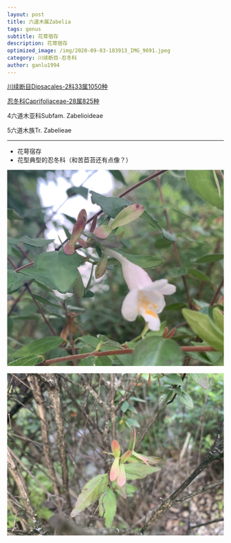 ```yaml
---
layout: post
title: 六道木属Zabelia
tags: genus    
subtitle: 花萼宿存
description: 花萼宿存
optimized_image: /img/2020-09-03-183913_IMG_9691.jpeg
category: 川续断目-忍冬科
author: ganlu1994
---
```


[川续断目Dipsacales-2科33属1050种](https://ganlu1994.github.io/64川续断目Dipsacales/)

[忍冬科Caprifoliaceae-28属825种](https://ganlu1994.github.io/433忍冬科Caprifoliaceae/)

4六道木亚科Subfam. Zabelioideae

5六道木族Tr. Zabelieae

---

* 花萼宿存
* 花型典型的忍冬科（和苦苣苔还有点像？）

![](/img/2020-09-03-183903_IMG_9691.jpeg)

![](/img/2020-09-03-183913_IMG_9693.jpeg)